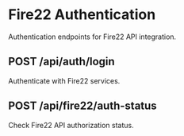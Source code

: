 # Fire22 Authentication

Authentication endpoints for Fire22 API integration.

## POST /api/auth/login

Authenticate with Fire22 services.

## POST /api/fire22/auth-status

Check Fire22 API authorization status.